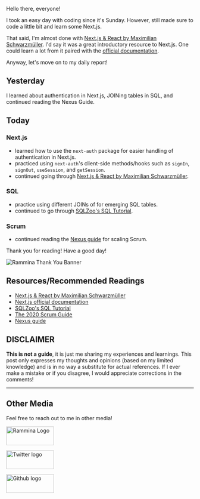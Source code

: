 Hello there, everyone!

I took an easy day with coding since it's Sunday. However, still made sure to code a little bit and learn some Next.js.

That said, I'm almost done with [Next.js & React by Maximilian Schwarzmüller](https://www.udemy.com/course/nextjs-react-the-complete-guide/). I'd say it was a great introductory resource to Next.js. One could learn a lot from it paired with the [official documentation](https://nextjs.org/docs/getting-started).

Anyway, let's move on to my daily report!

## Yesterday

I learned about authentication in Next.js, JOINing tables in SQL, and continued reading the Nexus Guide.

## Today

### Next.js

- learned how to use the `next-auth` package for easier handling of authentication in Next.js.
- practiced using `next-auth`'s client-side methods/hooks such as `signIn`, `signOut`, `useSession`, and `getSession`.
- continued going through [Next.js & React by Maximilian Schwarzmüller](https://www.udemy.com/course/nextjs-react-the-complete-guide/).

### SQL

- practice using different JOINs of for emerging SQL tables.
- continued to go through [SQLZoo's SQL Tutorial](https://sqlzoo.net/wiki/SQL_Tutorial).

### Scrum

- continued reading the [Nexus guide](https://scrumorg-website-prod.s3.amazonaws.com/drupal/2021-01/NexusGuide%202021_0.pdf?nexus-file=https%3A%2F%2Fscrumorg-website-prod.s3.amazonaws.com%2Fdrupal%2F2021-01%2FNexusGuide%25202021_0.pdf) for scaling Scrum.

Thank you for reading! Have a good day!

![Rammina Thank You Banner](https://dev-to-uploads.s3.amazonaws.com/uploads/articles/x9ayfxxxaz2g2hfcqbsk.png)

## Resources/Recommended Readings

- [Next.js & React by Maximilian Schwarzmüller](https://www.udemy.com/course/nextjs-react-the-complete-guide/)
- [Next.js official documentation](https://nextjs.org/docs/getting-started)
- [SQLZoo's SQL Tutorial](https://sqlzoo.net/wiki/SQL_Tutorial)
- [The 2020 Scrum Guide](https://scrumguides.org/scrum-guide.html)
- [Nexus guide](https://scrumorg-website-prod.s3.amazonaws.com/drupal/2021-01/NexusGuide%202021_0.pdf?nexus-file=https%3A%2F%2Fscrumorg-website-prod.s3.amazonaws.com%2Fdrupal%2F2021-01%2FNexusGuide%25202021_0.pdf)

## DISCLAIMER

**This is not a guide**, it is just me sharing my experiences and learnings. This post only expresses my thoughts and opinions (based on my limited knowledge) and is in no way a substitute for actual references. If I ever make a mistake or if you disagree, I would appreciate corrections in the comments!

<hr />

## Other Media

Feel free to reach out to me in other media!

<span><a target="_blank" href="https://www.rammina.com"><img src="https://res.cloudinary.com/rammina/image/upload/v1638444046/rammina-button-128_x9ginu.png" alt="Rammina Logo" width="128" height="50"/></a></span>

<span><a target="_blank" href="https://twitter.com/RamminaR"><img src="https://res.cloudinary.com/rammina/image/upload/v1636792959/twitter-logo_laoyfu_pdbagm.png" alt="Twitter logo" width="128" height="50"/></a></span>

<span><a target="_blank" href="https://github.com/Rammina"><img src="https://res.cloudinary.com/rammina/image/upload/v1636795051/GitHub-Emblem2_epcp8r.png" alt="Github logo" width="128" height="50"/></a></span>
